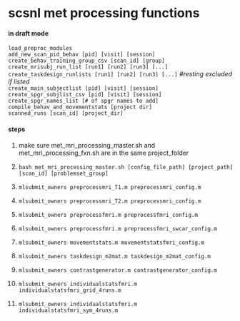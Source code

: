 # scsnl met processing functions


#### in draft mode  

`load_preproc_modules`  
`add_new_scan_pid_behav [pid] [visit] [session]`  
`create_behav_training_group_csv [scan_id] [group]`  
`create_mrisubj_run_list [run1] [run2] [run3] [...]`  
`create_taskdesign_runlists [run1] [run2] [run3] [...]` _#resting excluded if listed_  
`create_main_subjectlist [pid] [visit] [session]`  
`create_spgr_subjlist_csv [pid] [visit] [session]`  
`create_spgr_names_list [# of spgr names to add]`  
`compile_behav_and_movementstats [project dir]`  
`scanned_runs [scan_id] [project_dir]`

#### steps

1. make sure met_mri_processing_master.sh and met_mri_processing_fxn.sh are in the same project_folder

2. `bash met_mri_processing_master.sh [config_file_path] [project_path] [scan_id] [problemset_group]`


3. `mlsubmit_owners preprocessmri_T1.m preprocessmri_config.m`
3. `mlsubmit_owners preprocessmri_T2.m preprocessmri_config.m`
4. `mlsubmit_owners preprocessfmri.m preprocessfmri_config.m`
4. `mlsubmit_owners preprocessfmri.m preprocessfmri_swcar_config.m`
5. `mlsubmit_owners movementstats.m movementstatsfmri_config.m`
6. `mlsubmit_owners taskdesign_m2mat.m taskdesign_m2mat_config.m`
7. `mlsubmit_owners contrastgenerator.m contrastgenerator_config.m`
8. `mlsubmit_owners individualstatsfmri.m individualstatsfmri_grid_4runs.m`
8. `mlsubmit_owners individualstatsfmri.m individualstatsfmri_sym_4runs.m`
